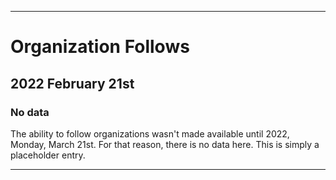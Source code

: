 
***

# Organization Follows

## 2022 February 21st

### No data

The ability to follow organizations wasn't made available until 2022, Monday, March 21st. For that reason, there is no data here. This is simply a placeholder entry.

***
